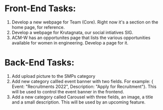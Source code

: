 # Front-End Tasks:
1. Develop a new webpage for Team (Core). Right now it's a section on the home page, for reference.
2. Develop a webpage for Krutagnata, our social intiatives SIG.
3. ACM-W has an opportunites page that lists the various opportunities available for women in engineering. Develop a page for it.

# Back-End Tasks:
1. Add upload picture to the SMPs category
2. Add new category callled event banner with two fields. For example: { Event: "Recruitments 2022", Description: "Apply for Recruitment"}. This will be used to control the event banner in the frontend.
3. Add a new category called Carousel with three fields, an image, a title and a small description. This will be used by an upcoming feature.
